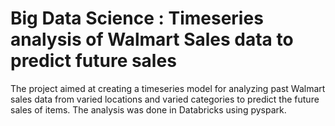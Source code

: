 # Big Data Science : Timeseries analysis of Walmart Sales data to predict future sales
The project aimed at creating a timeseries model for analyzing past Walmart sales data from varied locations and varied categories to predict the future sales of items. The analysis was done in Databricks using pyspark. 
